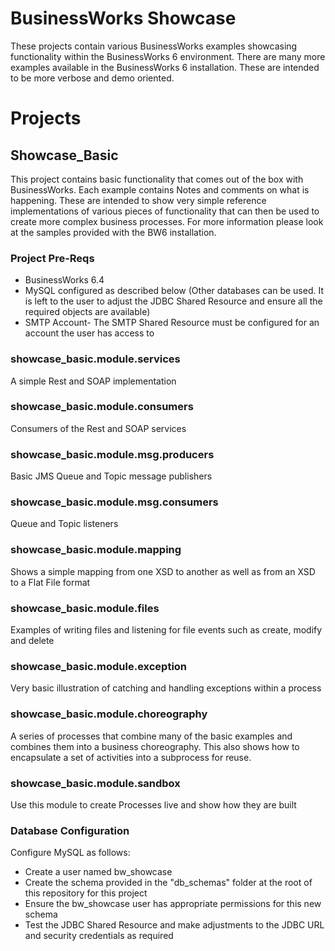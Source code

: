 # BusinessWorks Showcase
These projects contain various BusinessWorks examples showcasing functionality within the BusinessWorks 6 environment. There are many more examples available in the BusinessWorks 6 installation. These are intended to be more verbose and demo oriented.

# Projects
## Showcase_Basic
This project contains basic functionality that comes out of the box with BusinessWorks. Each example contains Notes and comments on what is happening. These are intended to show very simple reference implementations of various pieces of functionality that can then be used to create more complex business processes. For more information please look at the samples provided with the BW6 installation.

### Project Pre-Reqs
* BusinessWorks 6.4
* MySQL configured as described below (Other databases can be used. It is left to the user to adjust the JDBC Shared Resource and ensure all the required objects are available)
* SMTP Account- The SMTP Shared Resource must be configured for an account the user has access to

### showcase_basic.module.services
A simple Rest and SOAP implementation
### showcase_basic.module.consumers
Consumers of the Rest and SOAP services
### showcase_basic.module.msg.producers
Basic JMS Queue and Topic message publishers
### showcase_basic.module.msg.consumers
Queue and Topic listeners
### showcase_basic.module.mapping
Shows a simple mapping from one XSD to another as well as from an XSD to a Flat File format
### showcase_basic.module.files
Examples of writing files and listening for file events such as create, modify and delete
### showcase_basic.module.exception
Very basic illustration of catching and handling exceptions within a process
### showcase_basic.module.choreography
A series of processes that combine many of the basic examples and combines them into a business choreography. This also shows how to encapsulate a set of activities into a subprocess for reuse.
### showcase_basic.module.sandbox
Use this module to create Processes live and show how they are built

### Database Configuration
Configure MySQL as follows:
* Create a user named bw_showcase
* Create the schema provided in the "db_schemas" folder at the root of this repository for this project
* Ensure the bw_showcase user has appropriate permissions for this new schema
* Test the JDBC Shared Resource and make adjustments to the JDBC URL and security credentials as required
